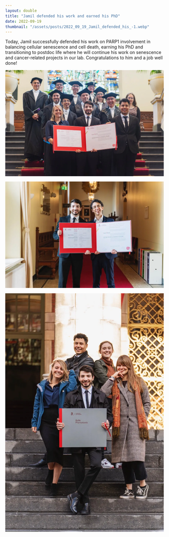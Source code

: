 ```yaml
---
layout: double
title: "Jamil defended his work and earned his PhD"
date: 2022-09-19
thumbnail: "/assets/posts/2022_09_19_Jamil_defended_his_-1.webp"
---
```


Today, Jamil successfully defended his work on PARP1 involvement in balancing
cellular senescence and cell death, earning his PhD and transitioning to
postdoc life where he will continue his work on senescence and cancer-related
projects in our lab. Congratulations to him and a job well done!

![](/assets/posts/2022_09_19_Jamil_defended_his_-1.webp)

![Jamil and Marco](/assets/posts/2022_09_19_Jamil_defended_his_-2.webp)

![](/assets/posts/2022_09_19_Jamil_defended_his_-3.webp)

